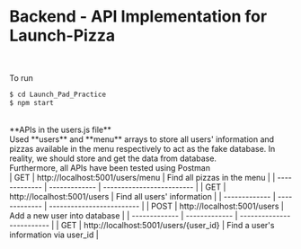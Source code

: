 # Backend - API Implementation for Launch-Pizza
<br/>

To run
```bash
$ cd Launch_Pad_Practice
$ npm start
```

<br/>
**APIs in the users.js file**
<br/>
Used **users** and **menu** arrays to store all users' information and pizzas available in the menu respectively to act as the fake database. In reality, we should store and get the data from database. 
<br/>
Furthermore, all APIs have been tested using Postman
<br/>
| GET  | http://localhost:5001/users/menu           | Find all pizzas in the menu           |
| ------------- | ------------- | ------------------------- |
| GET  | http://localhost:5001/users                | Find all users' information           |
| ------------- | ------------- | ------------------------- |
| POST | http://localhost:5001/users                | Add a new user into database          |
| ------------- | ------------- | ------------------------- |
| GET  | http://localhost:5001/users/{user_id}      | Find a user's information via user_id |

